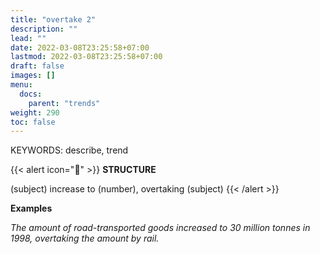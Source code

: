 ```yaml
---
title: "overtake 2"
description: ""
lead: ""
date: 2022-03-08T23:25:58+07:00
lastmod: 2022-03-08T23:25:58+07:00
draft: false
images: []
menu:
  docs:
    parent: "trends"
weight: 290
toc: false
---
```


KEYWORDS: describe, trend

{{< alert icon="🌱" >}}
**STRUCTURE**

(subject) increase to (number), overtaking (subject)
{{< /alert >}}

**Examples**

_The amount of road-transported goods increased to 30 million tonnes in 1998, overtaking the amount by rail._
